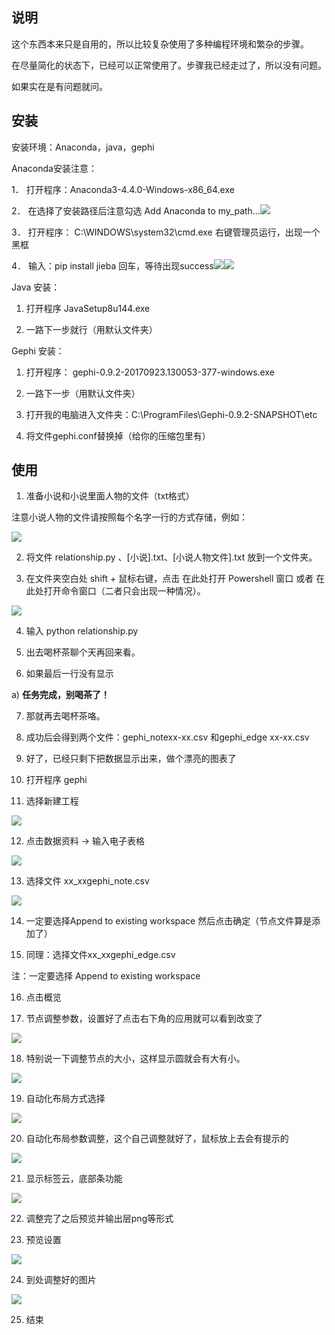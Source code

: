 ## 说明

这个东西本来只是自用的，所以比较复杂使用了多种编程环境和繁杂的步骤。

在尽量简化的状态下，已经可以正常使用了。步骤我已经走过了，所以没有问题。

如果实在是有问题就问。

## 安装

安装环境：Anaconda，java，gephi

Anaconda安装注意：

1． 打开程序：Anaconda3-4.4.0-Windows-x86_64.exe 

2． 在选择了安装路径后注意勾选 Add Anaconda to my_path…![](http://om80aljc8.bkt.clouddn.com/17-9-26/7067669.jpg)

3． 打开程序： C:\WINDOWS\system32\cmd.exe 右键管理员运行，出现一个黑框

4． 输入：pip install jieba  回车，等待出现success![](http://om80aljc8.bkt.clouddn.com/17-9-26/7774652.jpg)![](http://om80aljc8.bkt.clouddn.com/17-9-26/55291133.jpg)  

Java 安装：

1.    打开程序 JavaSetup8u144.exe

2.    一路下一步就行（用默认文件夹）

Gephi 安装：

1.    打开程序： gephi-0.9.2-20170923.130053-377-windows.exe

2.    一路下一步（用默认文件夹）

3.    打开我的电脑进入文件夹：C:\ProgramFiles\Gephi-0.9.2-SNAPSHOT\etc

4.    将文件gephi.conf替换掉（给你的压缩包里有）

 

## 使用

1.    准备小说和小说里面人物的文件（txt格式）

注意小说人物的文件请按照每个名字一行的方式存储，例如：

![](http://om80aljc8.bkt.clouddn.com/17-9-26/53715109.jpg)

2.    将文件 relationship.py 、[小说].txt、[小说人物文件].txt 放到一个文件夹。

3.    在文件夹空白处 shift + 鼠标右键，点击 在此处打开 Powershell 窗口 或者 在此处打开命令窗口（二者只会出现一种情况）。

![](http://om80aljc8.bkt.clouddn.com/17-9-26/24079899.jpg)

4.    输入 python relationship.py 

5.    出去喝杯茶聊个天再回来看。

6.    如果最后一行没有显示 

a)     **任务完成，别喝茶了！**

7.    那就再去喝杯茶咯。

8. 成功后会得到两个文件：gephi_notexx-xx.csv 和gephi_edge xx-xx.csv

9.    好了，已经只剩下把数据显示出来，做个漂亮的图表了

10.  打开程序 gephi 

11.  选择新建工程

![](http://om80aljc8.bkt.clouddn.com/17-9-26/72069226.jpg)

12.  点击数据资料 → 输入电子表格

![](http://om80aljc8.bkt.clouddn.com/17-9-26/14939218.jpg)

13.  选择文件  xx_xxgephi_note.csv

 ![](http://om80aljc8.bkt.clouddn.com/17-9-26/58856108.jpg)

14.  一定要选择Append to existing workspace 然后点击确定（节点文件算是添加了）

15.  同理：选择文件xx_xxgephi_edge.csv 

注：一定要选择 Append to existing workspace 

16.  点击概览 

17.  节点调整参数，设置好了点击右下角的应用就可以看到改变了

![](http://om80aljc8.bkt.clouddn.com/17-9-26/16364079.jpg)

18.  特别说一下调整节点的大小，这样显示圆就会有大有小。

![](http://om80aljc8.bkt.clouddn.com/17-9-26/11753371.jpg)

19.  自动化布局方式选择

![](http://om80aljc8.bkt.clouddn.com/17-9-26/88175486.jpg)

20.  自动化布局参数调整，这个自己调整就好了，鼠标放上去会有提示的

![](http://om80aljc8.bkt.clouddn.com/17-9-26/96638883.jpg)

21.  显示标签云，底部条功能

![](http://om80aljc8.bkt.clouddn.com/17-9-26/29831531.jpg)

22.  调整完了之后预览并输出层png等形式

23.  预览设置

![](http://om80aljc8.bkt.clouddn.com/17-9-26/43655532.jpg)

24.  到处调整好的图片

![](http://om80aljc8.bkt.clouddn.com/17-9-26/19090660.jpg)

25.  结束

 